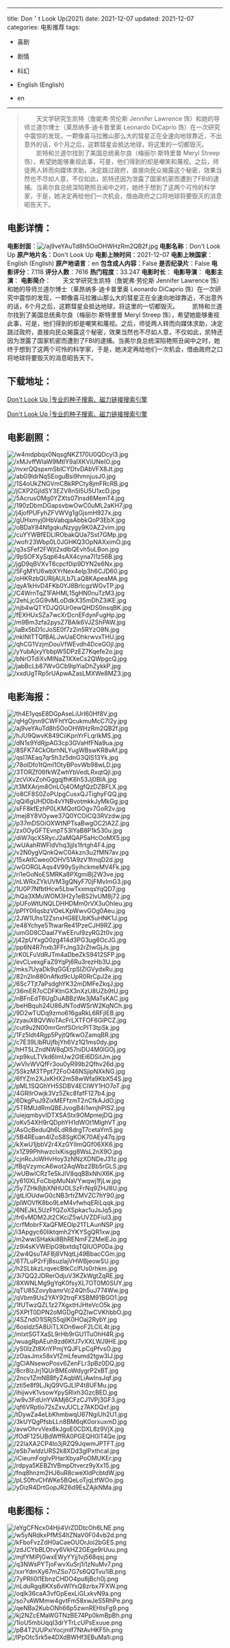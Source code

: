 
---
title: Don＇t Look Up(2021)
date: 2021-12-07
updated: 2021-12-07
categories: 电影推荐
tags:
- 喜剧
- 剧情
- 科幻

- English (English)
- en
---


> 　　天文学研究生凯特（詹妮弗·劳伦斯 Jennifer Lawrence 饰）和她的导师兰道尔博士（莱昂纳多·迪卡普里奥 Leonardo DiCaprio 饰）在一次研究中震惊的发现，一颗像喜马拉雅山那么大的彗星正在全速向地球靠近，不出意外的话，6个月之后，这颗彗星会抵达地球，将这里的一切都毁灭。 　　凯特和兰道尔找到了美国总统奥尔良（梅丽尔·斯特里普 Meryl Streep 饰），希望她能够重视此事，可是，他们得到的却是嘲笑和蔑视。之后，师徒两人转而向媒体求助，决定跳过政府，直接向民众揭露这个秘密，效果当然也不尽如人意，不仅如此，凯特还因为泄露了国家机密而遭到了FBI的逮捕。当奥尔良总统深陷艳照丑闻中之时，她终于想到了这两个可怜的科学家，于是，她决定再给他们一次机会，借由政府之口将地球将要毁灭的消息昭告天下。

## **电影详情**：

**电影封面**：<img src="https://image.tmdb.org/t/p/w200/aj9veYAuTd8h5OoOHWHzRm2QB2f.jpg" alt="/aj9veYAuTd8h5OoOHWHzRm2QB2f.jpg" title="/aj9veYAuTd8h5OoOHWHzRm2QB2f.jpg">
**电影名称**：Don't Look Up
**原产地片名**：Don't Look Up
**电影上映时间**：2021-12-07
**电影上映国家**：English (English)
**原产地语言**：en
**包含成人内容**：False
**是否纪录片**：False
**电影评分**：7.118
**评分人数**：7616
**热门程度**：33.247
**电影时长**：
**电影导演**：
**电影主演**：
**电影简介**：　　天文学研究生凯特（詹妮弗·劳伦斯 Jennifer Lawrence 饰）和她的导师兰道尔博士（莱昂纳多·迪卡普里奥 Leonardo DiCaprio 饰）在一次研究中震惊的发现，一颗像喜马拉雅山那么大的彗星正在全速向地球靠近，不出意外的话，6个月之后，这颗彗星会抵达地球，将这里的一切都毁灭。 　　凯特和兰道尔找到了美国总统奥尔良（梅丽尔·斯特里普 Meryl Streep 饰），希望她能够重视此事，可是，他们得到的却是嘲笑和蔑视。之后，师徒两人转而向媒体求助，决定跳过政府，直接向民众揭露这个秘密，效果当然也不尽如人意，不仅如此，凯特还因为泄露了国家机密而遭到了FBI的逮捕。当奥尔良总统深陷艳照丑闻中之时，她终于想到了这两个可怜的科学家，于是，她决定再给他们一次机会，借由政府之口将地球将要毁灭的消息昭告天下。

## **下载地址**：
[Don't Look Up |专业的种子搜索、磁力链接搜索引擎](https://movie.amd794.com:2083/?search=Don%27t%20Look%20Up&ordering=&mode=match_phrase&page_size=10&page=1)

[Don't Look Up |专业的种子搜索、磁力链接搜索引擎](https://movie.amd794.com:2083/?search=Don%27t%20Look%20Up&ordering=&mode=match_phrase&page_size=10&page=1)
 

## **电影剧照**：
<img src="https://image.tmdb.org/t/p/original/w4mdpbqx0NqsgNKZ170U0QDcyl3.jpg" alt="/w4mdpbqx0NqsgNKZ170U0QDcyl3.jpg" title="/w4mdpbqx0NqsgNKZ170U0QDcyl3.jpg"><img src="https://image.tmdb.org/t/p/original/xMJvffWIaW9MtlY9aIXKViUNeIO.jpg" alt="/xMJvffWIaW9MtlY9aIXKViUNeIO.jpg" title="/xMJvffWIaW9MtlY9aIXKViUNeIO.jpg"><img src="https://image.tmdb.org/t/p/original/nvxrQQspxmSblCYDtvDAbVFX8Jt.jpg" alt="/nvxrQQspxmSblCYDtvDAbVFX8Jt.jpg" title="/nvxrQQspxmSblCYDtvDAbVFX8Jt.jpg"><img src="https://image.tmdb.org/t/p/original/abG9ldrNqSEoguBsi9hmnjusJ0.jpg" alt="/abG9ldrNqSEoguBsi9hmnjusJ0.jpg" title="/abG9ldrNqSEoguBsi9hmnjusJ0.jpg"><img src="https://image.tmdb.org/t/p/original/1S4oUkZNGVmCBkRPCty8jmFRcRB.jpg" alt="/1S4oUkZNGVmCBkRPCty8jmFRcRB.jpg" title="/1S4oUkZNGVmCBkRPCty8jmFRcRB.jpg"><img src="https://image.tmdb.org/t/p/original/jCXP2GjIdSY3EZV8n5I5U5U1xcD.jpg" alt="/jCXP2GjIdSY3EZV8n5I5U5U1xcD.jpg" title="/jCXP2GjIdSY3EZV8n5I5U5U1xcD.jpg"><img src="https://image.tmdb.org/t/p/original/5AcrusOMg0YZXts07lnsd6MemT4.jpg" alt="/5AcrusOMg0YZXts07lnsd6MemT4.jpg" title="/5AcrusOMg0YZXts07lnsd6MemT4.jpg"><img src="https://image.tmdb.org/t/p/original/190zDbmDGapsvbwOwC0uML2aKH7.jpg" alt="/190zDbmDGapsvbwOwC0uML2aKH7.jpg" title="/190zDbmDGapsvbwOwC0uML2aKH7.jpg"><img src="https://image.tmdb.org/t/p/original/j4jofPUFyhZFVWVg1gGjsmH927x.jpg" alt="/j4jofPUFyhZFVWVg1gGjsmH927x.jpg" title="/j4jofPUFyhZFVWVg1gGjsmH927x.jpg"><img src="https://image.tmdb.org/t/p/original/gUHxmyj0HbVabqjaAbbkQoP3EbX.jpg" alt="/gUHxmyj0HbVabqjaAbbkQoP3EbX.jpg" title="/gUHxmyj0HbVabqjaAbbkQoP3EbX.jpg"><img src="https://image.tmdb.org/t/p/original/oBDaY84NfgqkuNzygy9K0AZ2vim.jpg" alt="/oBDaY84NfgqkuNzygy9K0AZ2vim.jpg" title="/oBDaY84NfgqkuNzygy9K0AZ2vim.jpg"><img src="https://image.tmdb.org/t/p/original/cuYYWBfEDLlRObakQUa7Sst7GMp.jpg" alt="/cuYYWBfEDLlRObakQUa7Sst7GMp.jpg" title="/cuYYWBfEDLlRObakQUa7Sst7GMp.jpg"><img src="https://image.tmdb.org/t/p/original/wofr23Wbp0L0JGHKQ3OpNAXximO.jpg" alt="/wofr23Wbp0L0JGHKQ3OpNAXximO.jpg" title="/wofr23Wbp0L0JGHKQ3OpNAXximO.jpg"><img src="https://image.tmdb.org/t/p/original/q3sSFef2FWjt2xdlbQEvh5uLBon.jpg" alt="/q3sSFef2FWjt2xdlbQEvh5uLBon.jpg" title="/q3sSFef2FWjt2xdlbQEvh5uLBon.jpg"><img src="https://image.tmdb.org/t/p/original/9pSOFXySqp64sAX4cyna7l1z56B.jpg" alt="/9pSOFXySqp64sAX4cyna7l1z56B.jpg" title="/9pSOFXySqp64sAX4cyna7l1z56B.jpg"><img src="https://image.tmdb.org/t/p/original/jgD9qBVXvT6cpcf0ip9DYN2e6Nx.jpg" alt="/jgD9qBVXvT6cpcf0ip9DYN2e6Nx.jpg" title="/jgD9qBVXvT6cpcf0ip9DYN2e6Nx.jpg"><img src="https://image.tmdb.org/t/p/original/5FgMYU6wbXYrNex4eIp3h6CJD60.jpg" alt="/5FgMYU6wbXYrNex4eIp3h6CJD60.jpg" title="/5FgMYU6wbXYrNex4eIp3h6CJD60.jpg"><img src="https://image.tmdb.org/t/p/original/oHKRzbQURljAULb7LaQ8KApeaMA.jpg" alt="/oHKRzbQURljAULb7LaQ8KApeaMA.jpg" title="/oHKRzbQURljAULb7LaQ8KApeaMA.jpg"><img src="https://image.tmdb.org/t/p/original/qyA1kHvD4FKb0YJ8BrlcgzWGvTP.jpg" alt="/qyA1kHvD4FKb0YJ8BrlcgzWGvTP.jpg" title="/qyA1kHvD4FKb0YJ8BrlcgzWGvTP.jpg"><img src="https://image.tmdb.org/t/p/original/C4WrnTqZ1FAHML15gHN0nuTzM3.jpg" alt="/C4WrnTqZ1FAHML15gHN0nuTzM3.jpg" title="/C4WrnTqZ1FAHML15gHN0nuTzM3.jpg"><img src="https://image.tmdb.org/t/p/original/2ehLjcGG9vMLoDdkX35mDhZ3iKE.jpg" alt="/2ehLjcGG9vMLoDdkX35mDhZ3iKE.jpg" title="/2ehLjcGG9vMLoDdkX35mDhZ3iKE.jpg"><img src="https://image.tmdb.org/t/p/original/njb4wQTYDJQGUr0ewQHDS0nsqBK.jpg" alt="/njb4wQTYDJQGUr0ewQHDS0nsqBK.jpg" title="/njb4wQTYDJQGUr0ewQHDS0nsqBK.jpg"><img src="https://image.tmdb.org/t/p/original/fEXHUxSZa7wcXrDcnEFdynFugHp.jpg" alt="/fEXHUxSZa7wcXrDcnEFdynFugHp.jpg" title="/fEXHUxSZa7wcXrDcnEFdynFugHp.jpg"><img src="https://image.tmdb.org/t/p/original/m9Bm3zfa2pysZ7BAlk6VJZShPAW.jpg" alt="/m9Bm3zfa2pysZ7BAlk6VJZShPAW.jpg" title="/m9Bm3zfa2pysZ7BAlk6VJZShPAW.jpg"><img src="https://image.tmdb.org/t/p/original/iaBx5bD1cJoSE0f7z2in5RYzO9N.jpg" alt="/iaBx5bD1cJoSE0f7z2in5RYzO9N.jpg" title="/iaBx5bD1cJoSE0f7z2in5RYzO9N.jpg"><img src="https://image.tmdb.org/t/p/original/nklNtTTQfBALJwUaEOhkrwvxTHU.jpg" alt="/nklNtTTQfBALJwUaEOhkrwvxTHU.jpg" title="/nklNtTTQfBALJwUaEOhkrwvxTHU.jpg"><img src="https://image.tmdb.org/t/p/original/qhCG1VzjmDouVfWEvdh4DceGOjl.jpg" alt="/qhCG1VzjmDouVfWEvdh4DceGOjl.jpg" title="/qhCG1VzjmDouVfWEvdh4DceGOjl.jpg"><img src="https://image.tmdb.org/t/p/original/yYubAjxyYbbpW5DPzEZ7Kqefe2o.jpg" alt="/yYubAjxyYbbpW5DPzEZ7Kqefe2o.jpg" title="/yYubAjxyYbbpW5DPzEZ7Kqefe2o.jpg"><img src="https://image.tmdb.org/t/p/original/bNrOTdiXvMINaZ1XXeCs2QWpgcQ.jpg" alt="/bNrOTdiXvMINaZ1XXeCs2QWpgcQ.jpg" title="/bNrOTdiXvMINaZ1XXeCs2QWpgcQ.jpg"><img src="https://image.tmdb.org/t/p/original/jabBcLb87WvGCb9ipYiaDhZykkP.jpg" alt="/jabBcLb87WvGCb9ipYiaDhZykkP.jpg" title="/jabBcLb87WvGCb9ipYiaDhZykkP.jpg"><img src="https://image.tmdb.org/t/p/original/xxdUgTRp5rUApwAZasLMXWe8MZ3.jpg" alt="/xxdUgTRp5rUApwAZasLMXWe8MZ3.jpg" title="/xxdUgTRp5rUApwAZasLMXWe8MZ3.jpg">

## **电影海报**：
<img src="https://image.tmdb.org/t/p/original/th4E1yqsE8DGpAseLiUrI60Hf8V.jpg" alt="/th4E1yqsE8DGpAseLiUrI60Hf8V.jpg" title="/th4E1yqsE8DGpAseLiUrI60Hf8V.jpg"><img src="https://image.tmdb.org/t/p/original/qHgOjnn9CWFhtYQcukmuMcC7I2y.jpg" alt="/qHgOjnn9CWFhtYQcukmuMcC7I2y.jpg" title="/qHgOjnn9CWFhtYQcukmuMcC7I2y.jpg"><img src="https://image.tmdb.org/t/p/original/aj9veYAuTd8h5OoOHWHzRm2QB2f.jpg" alt="/aj9veYAuTd8h5OoOHWHzRm2QB2f.jpg" title="/aj9veYAuTd8h5OoOHWHzRm2QB2f.jpg"><img src="https://image.tmdb.org/t/p/original/hJU9QwvK849CiiKpnYrFLqrIkMS.jpg" alt="/hJU9QwvK849CiiKpnYrFLqrIkMS.jpg" title="/hJU9QwvK849CiiKpnYrFLqrIkMS.jpg"><img src="https://image.tmdb.org/t/p/original/dN1s9YdRjpAG3cp3GVaHfFNa9ua.jpg" alt="/dN1s9YdRjpAG3cp3GVaHfFNa9ua.jpg" title="/dN1s9YdRjpAG3cp3GVaHfFNa9ua.jpg"><img src="https://image.tmdb.org/t/p/original/8SFK74CkObrhNLYugWBswKR8vAf.jpg" alt="/8SFK74CkObrhNLYugWBswKR8vAf.jpg" title="/8SFK74CkObrhNLYugWBswKR8vAf.jpg"><img src="https://image.tmdb.org/t/p/original/qsI7AEaq7qr5h3z5dnG3QIS13Yk.jpg" alt="/qsI7AEaq7qr5h3z5dnG3QIS13Yk.jpg" title="/qsI7AEaq7qr5h3z5dnG3QIS13Yk.jpg"><img src="https://image.tmdb.org/t/p/original/78olDfo1tQmI1OtyBPovWb98wLD.jpg" alt="/78olDfo1tQmI1OtyBPovWb98wLD.jpg" title="/78olDfo1tQmI1OtyBPovWb98wLD.jpg"><img src="https://image.tmdb.org/t/p/original/3TORZf06fkWZwhYbVedLRxqtQjl.jpg" alt="/3TORZf06fkWZwhYbVedLRxqtQjl.jpg" title="/3TORZf06fkWZwhYbVedLRxqtQjl.jpg"><img src="https://image.tmdb.org/t/p/original/zcViXvZohGggqjfhK6h53Jj0BIA.jpg" alt="/zcViXvZohGggqjfhK6h53Jj0BIA.jpg" title="/zcViXvZohGggqjfhK6h53Jj0BIA.jpg"><img src="https://image.tmdb.org/t/p/original/t3MXArjm8OnLOj4OMgfQzDZBFLX.jpg" alt="/t3MXArjm8OnLOj4OMgfQzDZBFLX.jpg" title="/t3MXArjm8OnLOj4OMgfQzDZBFLX.jpg"><img src="https://image.tmdb.org/t/p/original/o8CF8S0ZoPUpgCusxQJTighyFQQ.jpg" alt="/o8CF8S0ZoPUpgCusxQJTighyFQQ.jpg" title="/o8CF8S0ZoPUpgCusxQJTighyFQQ.jpg"><img src="https://image.tmdb.org/t/p/original/qQi6gUHD0b4vYNBvotmkkJyMkGg.jpg" alt="/qQi6gUHD0b4vYNBvotmkkJyMkGg.jpg" title="/qQi6gUHD0b4vYNBvotmkkJyMkGg.jpg"><img src="https://image.tmdb.org/t/p/original/sFF8kfEzhP0LKMQotGOgv7GoR2v.jpg" alt="/sFF8kfEzhP0LKMQotGOgv7GoR2v.jpg" title="/sFF8kfEzhP0LKMQotGOgv7GoR2v.jpg"><img src="https://image.tmdb.org/t/p/original/mej8Y8VOywe37Q0YCOiCQ3RVzdw.jpg" alt="/mej8Y8VOywe37Q0YCOiCQ3RVzdw.jpg" title="/mej8Y8VOywe37Q0YCOiCQ3RVzdw.jpg"><img src="https://image.tmdb.org/t/p/original/p37mDSOiOXWtNPTsaBwgOC2lA2Z.jpg" alt="/p37mDSOiOXWtNPTsaBwgOC2lA2Z.jpg" title="/p37mDSOiOXWtNPTsaBwgOC2lA2Z.jpg"><img src="https://image.tmdb.org/t/p/original/zx0OyGFTEvnpT53IYaB8P1k530u.jpg" alt="/zx0OyGFTEvnpT53IYaB8P1k530u.jpg" title="/zx0OyGFTEvnpT53IYaB8P1k530u.jpg"><img src="https://image.tmdb.org/t/p/original/diW7qcX5RycJ2aMQAP5aHcOoMX5.jpg" alt="/diW7qcX5RycJ2aMQAP5aHcOoMX5.jpg" title="/diW7qcX5RycJ2aMQAP5aHcOoMX5.jpg"><img src="https://image.tmdb.org/t/p/original/wUAahRWFldVhq3jjls1frtgh4F4.jpg" alt="/wUAahRWFldVhq3jjls1frtgh4F4.jpg" title="/wUAahRWFldVhq3jjls1frtgh4F4.jpg"><img src="https://image.tmdb.org/t/p/original/v2N0ygVQnkQwC0Akzn3u2fMN7av.jpg" alt="/v2N0ygVQnkQwC0Akzn3u2fMN7av.jpg" title="/v2N0ygVQnkQwC0Akzn3u2fMN7av.jpg"><img src="https://image.tmdb.org/t/p/original/15xAtICweo0OHV51A9zV1fmqD2d.jpg" alt="/15xAtICweo0OHV51A9zV1fmqD2d.jpg" title="/15xAtICweo0OHV51A9zV1fmqD2d.jpg"><img src="https://image.tmdb.org/t/p/original/wGORGLAqs4V99ySyihckmeMV4Fk.jpg" alt="/wGORGLAqs4V99ySyihckmeMV4Fk.jpg" title="/wGORGLAqs4V99ySyihckmeMV4Fk.jpg"><img src="https://image.tmdb.org/t/p/original/ri1eGoNoESMRKa8PXgmiBj2W3ve.jpg" alt="/ri1eGoNoESMRKa8PXgmiBj2W3ve.jpg" title="/ri1eGoNoESMRKa8PXgmiBj2W3ve.jpg"><img src="https://image.tmdb.org/t/p/original/nLWRxZYkUVM3gQNyF70jFMvImG3.jpg" alt="/nLWRxZYkUVM3gQNyF70jFMvImG3.jpg" title="/nLWRxZYkUVM3gQNyF70jFMvImG3.jpg"><img src="https://image.tmdb.org/t/p/original/1U0P7NfbtHcw5LbwTxxmqsYqQD7.jpg" alt="/1U0P7NfbtHcw5LbwTxxmqsYqQD7.jpg" title="/1U0P7NfbtHcw5LbwTxxmqsYqQD7.jpg"><img src="https://image.tmdb.org/t/p/original/hQa3XMuWOM3H2y1eBS2lvUM8j72.jpg" alt="/hQa3XMuWOM3H2y1eBS2lvUM8j72.jpg" title="/hQa3XMuWOM3H2y1eBS2lvUM8j72.jpg"><img src="https://image.tmdb.org/t/p/original/pUFoWtUNQLDHHDMm0rVX3uOhIeu.jpg" alt="/pUFoWtUNQLDHHDMm0rVX3uOhIeu.jpg" title="/pUFoWtUNQLDHHDMm0rVX3uOhIeu.jpg"><img src="https://image.tmdb.org/t/p/original/pPIY0IIqsbzVOeLKpWwvGOg0Aeu.jpg" alt="/pPIY0IIqsbzVOeLKpWwvGOg0Aeu.jpg" title="/pPIY0IIqsbzVOeLKpWwvGOg0Aeu.jpg"><img src="https://image.tmdb.org/t/p/original/2JW1Uhs12ZsnxHG8EUbK5uHNK1J.jpg" alt="/2JW1Uhs12ZsnxHG8EUbK5uHNK1J.jpg" title="/2JW1Uhs12ZsnxHG8EUbK5uHNK1J.jpg"><img src="https://image.tmdb.org/t/p/original/e48Ychye5TtwarRe41PzeCJH9RZ.jpg" alt="/e48Ychye5TtwarRe41PzeCJH9RZ.jpg" title="/e48Ychye5TtwarRe41PzeCJH9RZ.jpg"><img src="https://image.tmdb.org/t/p/original/umGD8CDaal7YwEEruI9zyRG2t0v.jpg" alt="/umGD8CDaal7YwEEruI9zyRG2t0v.jpg" title="/umGD8CDaal7YwEEruI9zyRG2t0v.jpg"><img src="https://image.tmdb.org/t/p/original/j42pUYxgO0zg414d3PG3ug6OcJG.jpg" alt="/j42pUYxgO0zg414d3PG3ug6OcJG.jpg" title="/j42pUYxgO0zg414d3PG3ug6OcJG.jpg"><img src="https://image.tmdb.org/t/p/original/pp6N4R7nxb3FFrJng32rZtwGjJs.jpg" alt="/pp6N4R7nxb3FFrJng32rZtwGjJs.jpg" title="/pp6N4R7nxb3FFrJng32rZtwGjJs.jpg"><img src="https://image.tmdb.org/t/p/original/rK0LFuVdRJTm4aDbeZkS9412SFP.jpg" alt="/rK0LFuVdRJTm4aDbeZkS9412SFP.jpg" title="/rK0LFuVdRJTm4aDbeZkS9412SFP.jpg"><img src="https://image.tmdb.org/t/p/original/evCLvexgFaZ9YqPj6Ru3rezHb3U.jpg" alt="/evCLvexgFaZ9YqPj6Ru3rezHb3U.jpg" title="/evCLvexgFaZ9YqPj6Ru3rezHb3U.jpg"><img src="https://image.tmdb.org/t/p/original/mks7UyaDk9qGGErpSIZlGVydxRu.jpg" alt="/mks7UyaDk9qGGErpSIZlGVydxRu.jpg" title="/mks7UyaDk9qGGErpSIZlGVydxRu.jpg"><img src="https://image.tmdb.org/t/p/original/82n2ln880nAfkd9cUpR0RrCpJ2e.jpg" alt="/82n2ln880nAfkd9cUpR0RrCpJ2e.jpg" title="/82n2ln880nAfkd9cUpR0RrCpJ2e.jpg"><img src="https://image.tmdb.org/t/p/original/6Sc7Tjt7aPsdghYK32mDMFeZkqJ.jpg" alt="/6Sc7Tjt7aPsdghYK32mDMFeZkqJ.jpg" title="/6Sc7Tjt7aPsdghYK32mDMFeZkqJ.jpg"><img src="https://image.tmdb.org/t/p/original/36mER7oCDFKtnGX3nXzU8UZb9tU.jpg" alt="/36mER7oCDFKtnGX3nXzU8UZb9tU.jpg" title="/36mER7oCDFKtnGX3nXzU8UZb9tU.jpg"><img src="https://image.tmdb.org/t/p/original/nBFnEdT6UgDuABBzWe3jMaTsKAC.jpg" alt="/nBFnEdT6UgDuABBzWe3jMaTsKAC.jpg" title="/nBFnEdT6UgDuABBzWe3jMaTsKAC.jpg"><img src="https://image.tmdb.org/t/p/original/beHBquh24U86JNTodWSrW2KqNCh.jpg" alt="/beHBquh24U86JNTodWSrW2KqNCh.jpg" title="/beHBquh24U86JNTodWSrW2KqNCh.jpg"><img src="https://image.tmdb.org/t/p/original/9D2wTUDq9zmo616gaRkL6RFjIEB.jpg" alt="/9D2wTUDq9zmo616gaRkL6RFjIEB.jpg" title="/9D2wTUDq9zmo616gaRkL6RFjIEB.jpg"><img src="https://image.tmdb.org/t/p/original/zyauX8QVWoTAcFrLXTFOF6GIPCZ.jpg" alt="/zyauX8QVWoTAcFrLXTFOF6GIPCZ.jpg" title="/zyauX8QVWoTAcFrLXTFOF6GIPCZ.jpg"><img src="https://image.tmdb.org/t/p/original/cut9u2N00mrGmfSOrlcPIT3tpSk.jpg" alt="/cut9u2N00mrGmfSOrlcPIT3tpSk.jpg" title="/cut9u2N00mrGmfSOrlcPIT3tpSk.jpg"><img src="https://image.tmdb.org/t/p/original/1Fz5Idt4Rgp5PyjtQfkwOZamqBR.jpg" alt="/1Fz5Idt4Rgp5PyjtQfkwOZamqBR.jpg" title="/1Fz5Idt4Rgp5PyjtQfkwOZamqBR.jpg"><img src="https://image.tmdb.org/t/p/original/c7E39LlbRUjfbjYh6Vz1Q1ms0dy.jpg" alt="/c7E39LlbRUjfbjYh6Vz1Q1ms0dy.jpg" title="/c7E39LlbRUjfbjYh6Vz1Q1ms0dy.jpg"><img src="https://image.tmdb.org/t/p/original/hHT5LZndNW8qDI57niDU4M0lGOj.jpg" alt="/hHT5LZndNW8qDI57niDU4M0lGOj.jpg" title="/hHT5LZndNW8qDI57niDU4M0lGOj.jpg"><img src="https://image.tmdb.org/t/p/original/xp9kuLTVkd6ImUw2GtEi6DSitJm.jpg" alt="/xp9kuLTVkd6ImUw2GtEi6DSitJm.jpg" title="/xp9kuLTVkd6ImUw2GtEi6DSitJm.jpg"><img src="https://image.tmdb.org/t/p/original/wVlvWVQfFr3ou0yR99b2Qfhv26d.jpg" alt="/wVlvWVQfFr3ou0yR99b2Qfhv26d.jpg" title="/wVlvWVQfFr3ou0yR99b2Qfhv26d.jpg"><img src="https://image.tmdb.org/t/p/original/5SkzM3TPpt72FoO46NSjipNXkNG.jpg" alt="/5SkzM3TPpt72FoO46NSjipNXkNG.jpg" title="/5SkzM3TPpt72FoO46NSjipNXkNG.jpg"><img src="https://image.tmdb.org/t/p/original/6fYZm2XJxKHX2m58wWfa9KbX54S.jpg" alt="/6fYZm2XJxKHX2m58wWfa9KbX54S.jpg" title="/6fYZm2XJxKHX2m58wWfa9KbX54S.jpg"><img src="https://image.tmdb.org/t/p/original/pML1SQGhYH5SDBV4ECIWY1HO7oT.jpg" alt="/pML1SQGhYH5SDBV4ECIWY1HO7oT.jpg" title="/pML1SQGhYH5SDBV4ECIWY1HO7oT.jpg"><img src="https://image.tmdb.org/t/p/original/4GRlIrOwjk3Vz5Zkc8fafF127b4.jpg" alt="/4GRlIrOwjk3Vz5Zkc8fafF127b4.jpg" title="/4GRlIrOwjk3Vz5Zkc8fafF127b4.jpg"><img src="https://image.tmdb.org/t/p/original/6DkgPuJ9ZixMEFfzmT2nCfkAJdO.jpg" alt="/6DkgPuJ9ZixMEFfzmT2nCfkAJdO.jpg" title="/6DkgPuJ9ZixMEFfzmT2nCfkAJdO.jpg"><img src="https://image.tmdb.org/t/p/original/5TRMUdRmQBEJvogB4i1wnjhPIS2.jpg" alt="/5TRMUdRmQBEJvogB4i1wnjhPIS2.jpg" title="/5TRMUdRmQBEJvogB4i1wnjhPIS2.jpg"><img src="https://image.tmdb.org/t/p/original/uiejqmbyvIDTXSAStx9OMpmejDQ.jpg" alt="/uiejqmbyvIDTXSAStx9OMpmejDQ.jpg" title="/uiejqmbyvIDTXSAStx9OMpmejDQ.jpg"><img src="https://image.tmdb.org/t/p/original/oKv54XH9rQDphYH1dWOt1MlghVT.jpg" alt="/oKv54XH9rQDphYH1dWOt1MlghVT.jpg" title="/oKv54XH9rQDphYH1dWOt1MlghVT.jpg"><img src="https://image.tmdb.org/t/p/original/AsOcBeduQh6LdR8drgT7cetaYm5.jpg" alt="/AsOcBeduQh6LdR8drgT7cetaYm5.jpg" title="/AsOcBeduQh6LdR8drgT7cetaYm5.jpg"><img src="https://image.tmdb.org/t/p/original/5B4REuan4IZoS8SgKOK70AEy47q.jpg" alt="/5B4REuan4IZoS8SgKOK70AEy47q.jpg" title="/5B4REuan4IZoS8SgKOK70AEy47q.jpg"><img src="https://image.tmdb.org/t/p/original/kXwU1jbbV2r4XzGYIImQGf06XK6.jpg" alt="/kXwU1jbbV2r4XzGYIImQGf06XK6.jpg" title="/kXwU1jbbV2r4XzGYIImQGf06XK6.jpg"><img src="https://image.tmdb.org/t/p/original/x1Z99PhhwzclxKisgg8WsL2nX9O.jpg" alt="/x1Z99PhhwzclxKisgg8WsL2nX9O.jpg" title="/x1Z99PhhwzclxKisgg8WsL2nX9O.jpg"><img src="https://image.tmdb.org/t/p/original/cjnRcJoWHvHoy3zNNzXDNDeJ31z.jpg" alt="/cjnRcJoWHvHoy3zNNzXDNDeJ31z.jpg" title="/cjnRcJoWHvHoy3zNNzXDNDeJ31z.jpg"><img src="https://image.tmdb.org/t/p/original/fBqVzymcA6wot2AqWbz2Bb5rGLS.jpg" alt="/fBqVzymcA6wot2AqWbz2Bb5rGLS.jpg" title="/fBqVzymcA6wot2AqWbz2Bb5rGLS.jpg"><img src="https://image.tmdb.org/t/p/original/wUBwlCRzTeSkJlV8qqBBxNhiX6K.jpg" alt="/wUBwlCRzTeSkJlV8qqBBxNhiX6K.jpg" title="/wUBwlCRzTeSkJlV8qqBBxNhiX6K.jpg"><img src="https://image.tmdb.org/t/p/original/y610XLFoCbipMuNaVYwqwj1fjLw.jpg" alt="/y610XLFoCbipMuNaVYwqwj1fjLw.jpg" title="/y610XLFoCbipMuNaVYwqwj1fjLw.jpg"><img src="https://image.tmdb.org/t/p/original/5y7ZHkBjbXNHUOLSzFrNq9ZHJ8U.jpg" alt="/5y7ZHkBjbXNHUOLSzFrNq9ZHJ8U.jpg" title="/5y7ZHkBjbXNHUOLSzFrNq9ZHJ8U.jpg"><img src="https://image.tmdb.org/t/p/original/gtLlOUdwG0cNB3rfrZMVZC7hY90.jpg" alt="/gtLlOUdwG0cNB3rfrZMVZC7hY90.jpg" title="/gtLlOUdwG0cNB3rfrZMVZC7hY90.jpg"><img src="https://image.tmdb.org/t/p/original/plWOVfK8bo9LeM4vfwhqERiLqqk.jpg" alt="/plWOVfK8bo9LeM4vfwhqERiLqqk.jpg" title="/plWOVfK8bo9LeM4vfwhqERiLqqk.jpg"><img src="https://image.tmdb.org/t/p/original/6NEJkL5UzFfQZoXSpkac1uJsJq5.jpg" alt="/6NEJkL5UzFfQZoXSpkac1uJsJq5.jpg" title="/6NEJkL5UzFfQZoXSpkac1uJsJq5.jpg"><img src="https://image.tmdb.org/t/p/original/fr6vMDM2Jt2CKciZ5wUVZDFiul3.jpg" alt="/fr6vMDM2Jt2CKciZ5wUVZDFiul3.jpg" title="/fr6vMDM2Jt2CKciZ5wUVZDFiul3.jpg"><img src="https://image.tmdb.org/t/p/original/crfMobrFXaQFMEOlp21TLAunNSP.jpg" alt="/crfMobrFXaQFMEOlp21TLAunNSP.jpg" title="/crfMobrFXaQFMEOlp21TLAunNSP.jpg"><img src="https://image.tmdb.org/t/p/original/i3Apgyc60liktqmh2YKYSgQR1xw.jpg" alt="/i3Apgyc60liktqmh2YKYSgQR1xw.jpg" title="/i3Apgyc60liktqmh2YKYSgQR1xw.jpg"><img src="https://image.tmdb.org/t/p/original/m2wwiSHakki8BhRENmFZ2MelEJo.jpg" alt="/m2wwiSHakki8BhRENmFZ2MelEJo.jpg" title="/m2wwiSHakki8BhRENmFZ2MelEJo.jpg"><img src="https://image.tmdb.org/t/p/original/z9i4sKVWElpG9bxtdqTQIUOP0Da.jpg" alt="/z9i4sKVWElpG9bxtdqTQIUOP0Da.jpg" title="/z9i4sKVWElpG9bxtdqTQIUOP0Da.jpg"><img src="https://image.tmdb.org/t/p/original/2w4QsuTAF8j8VNqtLj49BbacCGm.jpg" alt="/2w4QsuTAF8j8VNqtLj49BbacCGm.jpg" title="/2w4QsuTAF8j8VNqtLj49BbacCGm.jpg"><img src="https://image.tmdb.org/t/p/original/6T7LuP2rFjBsuzlajVHWBjeowSU.jpg" alt="/6T7LuP2rFjBsuzlajVHWBjeowSU.jpg" title="/6T7LuP2rFjBsuzlajVHWBjeowSU.jpg"><img src="https://image.tmdb.org/t/p/original/h2SLbkzLrqvecBtkCclfUs0rhkm.jpg" alt="/h2SLbkzLrqvecBtkCclfUs0rhkm.jpg" title="/h2SLbkzLrqvecBtkCclfUs0rhkm.jpg"><img src="https://image.tmdb.org/t/p/original/3i7QQ2JDRerOdjuV3KZkWgtZqRE.jpg" alt="/3i7QQ2JDRerOdjuV3KZkWgtZqRE.jpg" title="/3i7QQ2JDRerOdjuV3KZkWgtZqRE.jpg"><img src="https://image.tmdb.org/t/p/original/8XWNLMg9gYqK0fsyXL7OT0M0SUY.jpg" alt="/8XWNLMg9gYqK0fsyXL7OT0M0SUY.jpg" title="/8XWNLMg9gYqK0fsyXL7OT0M0SUY.jpg"><img src="https://image.tmdb.org/t/p/original/qTU85ZovybamrVc24Qh5uJ774Ww.jpg" alt="/qTU85ZovybamrVc24Qh5uJ774Ww.jpg" title="/qTU85ZovybamrVc24Qh5uJ774Ww.jpg"><img src="https://image.tmdb.org/t/p/original/qVbm9Us2YAY92trqFXSBM91BGO1.jpg" alt="/qVbm9Us2YAY92trqFXSBM91BGO1.jpg" title="/qVbm9Us2YAY92trqFXSBM91BGO1.jpg"><img src="https://image.tmdb.org/t/p/original/1fUTwzQZL1z27XgxtHJHteVcO5k.jpg" alt="/1fUTwzQZL1z27XgxtHJHteVcO5k.jpg" title="/1fUTwzQZL1z27XgxtHJHteVcO5k.jpg"><img src="https://image.tmdb.org/t/p/original/5XPtT0DPN2oMGDgPQZIwCVKhbbO.jpg" alt="/5XPtT0DPN2oMGDgPQZIwCVKhbbO.jpg" title="/5XPtT0DPN2oMGDgPQZIwCVKhbbO.jpg"><img src="https://image.tmdb.org/t/p/original/4SZndO1ISRjS5qjIK0HOaj2RybY.jpg" alt="/4SZndO1ISRjS5qjIK0HOaj2RybY.jpg" title="/4SZndO1ISRjS5qjIK0HOaj2RybY.jpg"><img src="https://image.tmdb.org/t/p/original/6osldz5A8UiTLXOn6woF2LCIL4t.jpg" alt="/6osldz5A8UiTLXOn6woF2LCIL4t.jpg" title="/6osldz5A8UiTLXOn6woF2LCIL4t.jpg"><img src="https://image.tmdb.org/t/p/original/mlxtSGTXaSL9rHb9rGU1TuOhH4R.jpg" alt="/mlxtSGTXaSL9rHb9rGU1TuOhH4R.jpg" title="/mlxtSGTXaSL9rHb9rGU1TuOhH4R.jpg"><img src="https://image.tmdb.org/t/p/original/wuagRpAEuh9zd6KfJ7vXXLWJ9HE.jpg" alt="/wuagRpAEuh9zd6KfJ7vXXLWJ9HE.jpg" title="/wuagRpAEuh9zd6KfJ7vXXLWJ9HE.jpg"><img src="https://image.tmdb.org/t/p/original/yS0IzZt8XnYPmjYQJFLpCqPfvsO.jpg" alt="/yS0IzZt8XnYPmjYQJFLpCqPfvsO.jpg" title="/yS0IzZt8XnYPmjYQJFLpCqPfvsO.jpg"><img src="https://image.tmdb.org/t/p/original/zOasJmx58xVfZmLfeumd2tgw3IJ.jpg" alt="/zOasJmx58xVfZmLfeumd2tgw3IJ.jpg" title="/zOasJmx58xVfZmLfeumd2tgw3IJ.jpg"><img src="https://image.tmdb.org/t/p/original/gClANsewoPosv6ZenFLr3pBz0DQ.jpg" alt="/gClANsewoPosv6ZenFLr3pBz0DQ.jpg" title="/gClANsewoPosv6ZenFLr3pBz0DQ.jpg"><img src="https://image.tmdb.org/t/p/original/8cr8lzJrj1QUrBMEoWdygrP2xBT.jpg" alt="/8cr8lzJrj1QUrBMEoWdygrP2xBT.jpg" title="/8cr8lzJrj1QUrBMEoWdygrP2xBT.jpg"><img src="https://image.tmdb.org/t/p/original/2ncv1ZmNBBfyZAqbWLiAwInsJqf.jpg" alt="/2ncv1ZmNBBfyZAqbWLiAwInsJqf.jpg" title="/2ncv1ZmNBBfyZAqbWLiAwInsJqf.jpg"><img src="https://image.tmdb.org/t/p/original/zti5e8f9LJkjQ9VGJLlP4t8UFMu.jpg" alt="/zti5e8f9LJkjQ9VGJLlP4t8UFMu.jpg" title="/zti5e8f9LJkjQ9VGJLlP4t8UFMu.jpg"><img src="https://image.tmdb.org/t/p/original/ihijwvK1vsowYpySRlxh3GzcBED.jpg" alt="/ihijwvK1vsowYpySRlxh3GzcBED.jpg" title="/ihijwvK1vsowYpySRlxh3GzcBED.jpg"><img src="https://image.tmdb.org/t/p/original/w9v3FdUnYVAMj6CFzCJ1VPj3GF3.jpg" alt="/w9v3FdUnYVAMj6CFzCJ1VPj3GF3.jpg" title="/w9v3FdUnYVAMj6CFzCJ1VPj3GF3.jpg"><img src="https://image.tmdb.org/t/p/original/qf6VRptlo72sZxvJUCLz7AKDQxf.jpg" alt="/qf6VRptlo72sZxvJUCLz7AKDQxf.jpg" title="/qf6VRptlo72sZxvJUCLz7AKDQxf.jpg"><img src="https://image.tmdb.org/t/p/original/tDywZa4eLbKhmbwqU67NgiUh2U1.jpg" alt="/tDywZa4eLbKhmbwqU67NgiUh2U1.jpg" title="/tDywZa4eLbKhmbwqU67NgiUh2U1.jpg"><img src="https://image.tmdb.org/t/p/original/3kUYQgPfsbLLn8BM6qK0orxuxmD.jpg" alt="/3kUYQgPfsbLLn8BM6qK0orxuxmD.jpg" title="/3kUYQgPfsbLLn8BM6qK0orxuxmD.jpg"><img src="https://image.tmdb.org/t/p/original/avwOhrvVex8kJgoE0CDXL8z9VjX.jpg" alt="/avwOhrvVex8kJgoE0CDXL8z9VjX.jpg" title="/avwOhrvVex8kJgoE0CDXL8z9VjX.jpg"><img src="https://image.tmdb.org/t/p/original/fOdF125UBdWffRA0PGEQH0lT4Qe.jpg" alt="/fOdF125UBdWffRA0PGEQH0lT4Qe.jpg" title="/fOdF125UBdWffRA0PGEQH0lT4Qe.jpg"><img src="https://image.tmdb.org/t/p/original/22IaXA2CP4Io3jRZQ9JqwmJPTFT.jpg" alt="/22IaXA2CP4Io3jRZQ9JqwmJPTFT.jpg" title="/22IaXA2CP4Io3jRZQ9JqwmJPTFT.jpg"><img src="https://image.tmdb.org/t/p/original/eSb7wldzURS2k8XDd3gIPxthcaI.jpg" alt="/eSb7wldzURS2k8XDd3gIPxthcaI.jpg" title="/eSb7wldzURS2k8XDd3gIPxthcaI.jpg"><img src="https://image.tmdb.org/t/p/original/iCieumFogIvPHarXbyaPoOMUKEr.jpg" alt="/iCieumFogIvPHarXbyaPoOMUKEr.jpg" title="/iCieumFogIvPHarXbyaPoOMUKEr.jpg"><img src="https://image.tmdb.org/t/p/original/rdpya5KEBZtVBmpDtverz9yXx15.jpg" alt="/rdpya5KEBZtVBmpDtverz9yXx15.jpg" title="/rdpya5KEBZtVBmpDtverz9yXx15.jpg"><img src="https://image.tmdb.org/t/p/original/fnq8hnzm2HJ6uR8cweXldPcbtdW.jpg" alt="/fnq8hnzm2HJ6uR8cweXldPcbtdW.jpg" title="/fnq8hnzm2HJ6uR8cweXldPcbtdW.jpg"><img src="https://image.tmdb.org/t/p/original/pLS0ftvCHWKe5BQeLoTjqLtfWOo.jpg" alt="/pLS0ftvCHWKe5BQeLoTjqLtfWOo.jpg" title="/pLS0ftvCHWKe5BQeLoTjqLtfWOo.jpg"><img src="https://image.tmdb.org/t/p/original/yDizR4DrtGopJRZ6d9EsZAjkNMa.jpg" alt="/yDizR4DrtGopJRZ6d9EsZAjkNMa.jpg" title="/yDizR4DrtGopJRZ6d9EsZAjkNMa.jpg">

## **电影图标**：
<img src="https://image.tmdb.org/t/p/original/eYgCFNcx04Hji4VrZDDtcOh6LNE.png" alt="/eYgCFNcx04Hji4VrZDDtcOh6LNE.png" title="/eYgCFNcx04Hji4VrZDDtcOh6LNE.png"><img src="https://image.tmdb.org/t/p/original/w5yNRdkxPfMS4ltZNaV0F04vb2d.png" alt="/w5yNRdkxPfMS4ltZNaV0F04vb2d.png" title="/w5yNRdkxPfMS4ltZNaV0F04vb2d.png"><img src="https://image.tmdb.org/t/p/original/kFboFvzZdH0aCaeOUOrJoi2bGES.png" alt="/kFboFvzZdH0aCaeOUOrJoi2bGES.png" title="/kFboFvzZdH0aCaeOUOrJoi2bGES.png"><img src="https://image.tmdb.org/t/p/original/zdJCYbBLOtvy6VkHZ2GEge9rUuu.png" alt="/zdJCYbBLOtvy6VkHZ2GEge9rUuu.png" title="/zdJCYbBLOtvy6VkHZ2GEge9rUuu.png"><img src="https://image.tmdb.org/t/p/original/mjfYMiPjGwxEWyYYjj1vj568qsj.png" alt="/mjfYMiPjGwxEWyYYjj1vj568qsj.png" title="/mjfYMiPjGwxEWyYYjj1vj568qsj.png"><img src="https://image.tmdb.org/t/p/original/q3NWsPYTjoFwvXuSrj1i1zNuMv7.png" alt="/q3NWsPYTjoFwvXuSrj1i1zNuMv7.png" title="/q3NWsPYTjoFwvXuSrj1i1zNuMv7.png"><img src="https://image.tmdb.org/t/p/original/xxrYdmXy67mZSo7G7s6QQTvu1iB.png" alt="/xxrYdmXy67mZSo7G7s6QQTvu1iB.png" title="/xxrYdmXy67mZSo7G7s6QQTvu1iB.png"><img src="https://image.tmdb.org/t/p/original/7yPRIi0l1EbnzCHDO4pu8jBch0j.png" alt="/7yPRIi0l1EbnzCHDO4pu8jBch0j.png" title="/7yPRIi0l1EbnzCHDO4pu8jBch0j.png"><img src="https://image.tmdb.org/t/p/original/nLduRgq8KXs6vWlYsQ8zrbx7FXW.png" alt="/nLduRgq8KXs6vWlYsQ8zrbx7FXW.png" title="/nLduRgq8KXs6vWlYsQ8zrbx7FXW.png"><img src="https://image.tmdb.org/t/p/original/oqlk36caA3vfGpEexLiGLxkvN9a.png" alt="/oqlk36caA3vfGpEexLiGLxkvN9a.png" title="/oqlk36caA3vfGpEexLiGLxkvN9a.png"><img src="https://image.tmdb.org/t/p/original/so7vAWMmw4gvtFm58xwJeS5RhPe.png" alt="/so7vAWMmw4gvtFm58xwJeS5RhPe.png" title="/so7vAWMmw4gvtFm58xwJeS5RhPe.png"><img src="https://image.tmdb.org/t/p/original/qeNBa2KubONh66p5zwnREHIsFg9.png" alt="/qeNBa2KubONh66p5zwnREHIsFg9.png" title="/qeNBa2KubONh66p5zwnREHIsFg9.png"><img src="https://image.tmdb.org/t/p/original/kj2NZcEMaWGTNzBE74Pp0kmBpBh.png" alt="/kj2NZcEMaWGTNzBE74Pp0kmBpBh.png" title="/kj2NZcEMaWGTNzBE74Pp0kmBpBh.png"><img src="https://image.tmdb.org/t/p/original/1IoU5mbUqqI3drYTrLcUPsExuue.png" alt="/1IoU5mbUqqI3drYTrLcUPsExuue.png" title="/1IoU5mbUqqI3drYTrLcUPsExuue.png"><img src="https://image.tmdb.org/t/p/original/pB4T2UUPxiYocjmlf7NtAvHKF5h.png" alt="/pB4T2UUPxiYocjmlf7NtAvHKF5h.png" title="/pB4T2UUPxiYocjmlf7NtAvHKF5h.png"><img src="https://image.tmdb.org/t/p/original/lPpOtc5rk5e4DXdBWHf3EBuMa1i.png" alt="/lPpOtc5rk5e4DXdBWHf3EBuMa1i.png" title="/lPpOtc5rk5e4DXdBWHf3EBuMa1i.png">
